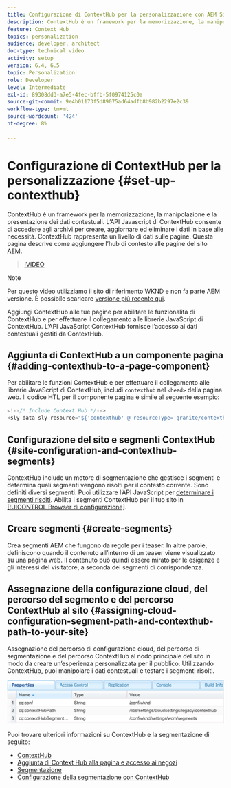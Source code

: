 ```yaml
---
title: Configurazione di ContextHub per la personalizzazione con AEM Sites
description: ContextHub è un framework per la memorizzazione, la manipolazione e la presentazione dei dati contestuali. L’API Javascript di ContextHub consente di accedere agli archivi per creare, aggiornare ed eliminare i dati in base alle necessità. ContextHub rappresenta un livello di dati sulle pagine. Questa pagina descrive come aggiungere l’hub di contesto alle pagine del sito AEM.
feature: Context Hub
topics: personalization
audience: developer, architect
doc-type: technical video
activity: setup
version: 6.4, 6.5
topic: Personalization
role: Developer
level: Intermediate
exl-id: 89308dd3-a7e5-4fec-bffb-5f0974125c0a
source-git-commit: 9e4b01173f5d89075ad64adfb8b982b2297e2c39
workflow-type: tm+mt
source-wordcount: '424'
ht-degree: 8%

---
```


# Configurazione di ContextHub per la personalizzazione {#set-up-contexthub}

ContextHub è un framework per la memorizzazione, la manipolazione e la presentazione dei dati contestuali. L’API Javascript di ContextHub consente di accedere agli archivi per creare, aggiornare ed eliminare i dati in base alle necessità. ContextHub rappresenta un livello di dati sulle pagine. Questa pagina descrive come aggiungere l’hub di contesto alle pagine del sito AEM.

>[!VIDEO](https://video.tv.adobe.com/v/23765/?quality=9&learn=on)

>[!NOTE]
>
>Per questo video utilizziamo il sito di riferimento WKND e non fa parte AEM versione. È possibile scaricare [versione più recente qui](https://github.com/adobe/aem-guides-wknd/releases).

Aggiungi ContextHub alle tue pagine per abilitare le funzionalità di ContextHub e per effettuare il collegamento alle librerie JavaScript di ContextHub. L’API JavaScript ContextHub fornisce l’accesso ai dati contestuali gestiti da ContextHub.

## Aggiunta di ContextHub a un componente pagina {#adding-contexthub-to-a-page-component}

Per abilitare le funzioni ContextHub e per effettuare il collegamento alle librerie JavaScript di ContextHub, includi `contexthub` nel `<head>` della pagina web. Il codice HTL per il componente pagina è simile al seguente esempio:

```java
<!--/* Include Context Hub */-->
<sly data-sly-resource="${'contexthub' @ resourceType='granite/contexthub/components/contexthub'}"/>
```

## Configurazione del sito e segmenti ContextHub {#site-configuration-and-contexthub-segments}

ContextHub include un motore di segmentazione che gestisce i segmenti e determina quali segmenti vengono risolti per il contesto corrente. Sono definiti diversi segmenti. Puoi utilizzare l’API JavaScript per [determinare i segmenti risolti](https://helpx.adobe.com/experience-manager/6-5/sites/developing/using/ch-adding.html#DeterminingResolvedContextHubSegments). Abilita i segmenti ContextHub per il tuo sito in [[!UICONTROL Browser di configurazione]](https://experienceleague.adobe.com/docs/experience-manager-cloud-service/implementing/developing/configurations.html?lang=it).

## Creare segmenti {#create-segments}

Crea segmenti AEM che fungono da regole per i teaser. In altre parole, definiscono quando il contenuto all’interno di un teaser viene visualizzato su una pagina web. Il contenuto può quindi essere mirato per le esigenze e gli interessi del visitatore, a seconda dei segmenti di corrispondenza.

## Assegnazione della configurazione cloud, del percorso del segmento e del percorso ContextHub al sito {#assigning-cloud-configuration-segment-path-and-contexthub-path-to-your-site}

Assegnazione del percorso di configurazione cloud, del percorso di segmentazione e del percorso ContextHub al nodo principale del sito in modo da creare un’esperienza personalizzata per il pubblico. Utilizzando ContextHub, puoi manipolare i dati contestuali e testare i segmenti risolti.

![CRXDE Lite](assets/crx-de-properties.png)

Puoi trovare ulteriori informazioni su ContextHub e la segmentazione di seguito:

* [ContextHub](https://helpx.adobe.com/experience-manager/6-5/sites/developing/using/contexthub.html)
* [Aggiunta di Context Hub alla pagina e accesso ai negozi](https://helpx.adobe.com/experience-manager/6-5/sites/developing/using/ch-adding.html)
* [Segmentazione](https://helpx.adobe.com/experience-manager/6-5/sites/classic-ui-authoring/using/classic-personalization-campaigns-segmentation.html)
* [Configurazione della segmentazione con ContextHub](https://helpx.adobe.com/experience-manager/6-5/sites/administering/using/segmentation.html)
